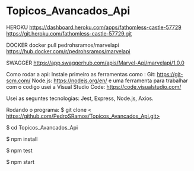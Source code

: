 # Topicos_Avancados_Api

HEROKU
https://dashboard.heroku.com/apps/fathomless-castle-57729
https://git.heroku.com/fathomless-castle-57729.git

DOCKER
docker pull pedrohsramos/marvelapi
https://hub.docker.com/r/pedrohsramos/marvelapi

SWAGGER
https://app.swaggerhub.com/apis/Marvel-Api/marvelapi/1.0.0

Como rodar a api:
Instale primeiro as ferramentas como : Git: https://git-scm.com/ Node.js: https://nodejs.org/en/ e uma ferramenta para trabalhar com o codigo usei a Visual Studio Code: https://code.visualstudio.com/

Usei as seguntes tecnologias: Jest, Express, Node.js, Axios.

Rodando o programa:
$ git clone < https://github.com/PedroSRamos/Topicos_Avancados_Api.git>

$ cd Topicos_Avancados_Api

$ npm install

$ npm test

$ npm start


